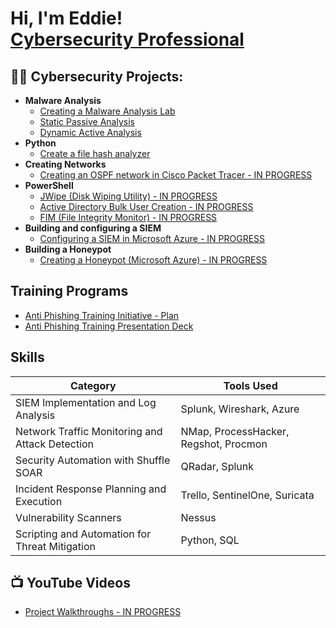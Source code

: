 <h1>Hi, I'm Eddie! <br/><a href="https://www.linkedin.com/in/edward-carty-125104153/">Cybersecurity Professional</a></h1>

<h2>👨‍💻 Cybersecurity Projects:</h2>

- <b>Malware Analysis</b>
  - [Creating a Malware Analysis Lab](https://github.com/eddie-carty/MalwareAnalysisLab)
  - [Static Passive Analysis](https://github.com/eddie-carty/StaticMalwareAnalysis)
  - [Dynamic Active Analysis](https://github.com/eddie-carty/Coming-soon)
- <b>Python</b>
  - [Create a file hash analyzer](https://github.com/eddie-carty/PythonHashingScript)
- <b>Creating Networks</b>
  - [Creating an OSPF network in Cisco Packet Tracer - IN PROGRESS](https://github.com/eddie-carty/Coming-soon)
- <b>PowerShell</b>
  - [JWipe (Disk Wiping Utility) - IN PROGRESS](https://github.com/eddie-carty/Coming-soon)
  - [Active Directory Bulk User Creation - IN PROGRESS](https://github.com/eddie-carty/Coming-soon)
  - [FIM (File Integrity Monitor) - IN PROGRESS](https://github.com/eddie-carty/Coming-soon)
- <b>Building and configuring a SIEM</b>
  - [Configuring a SIEM in Microsoft Azure - IN PROGRESS](https://github.com/eddie-carty/Coming-soon)
- <b>Building a Honeypot</b>
  - [Creating a Honeypot (Microsoft Azure) - IN PROGRESS](https://github.com/eddie-carty/Coming-soon)

<h2>Training Programs</h2>

- [Anti Phishing Training Initiative - Plan](https://docs.google.com/document/d/1xw7UC10XWTto9XB01g-tju7vH4N4QNBXYZpmMNkLNnE/edit?usp=sharing)
- [Anti Phishing Training Presentation Deck](https://www.canva.com/design/DAGI_o1iSqI/gDlGarnRiWTcbueAlyzwmw/edit)

## Skills


| Category                                      | Tools Used                 |
|-----------------------------------------------|----------------------------|
| SIEM Implementation and Log Analysis          | Splunk, Wireshark, Azure|
| Network Traffic Monitoring and Attack Detection | NMap, ProcessHacker, Regshot, Procmon|
| Security Automation with Shuffle SOAR         | QRadar, Splunk|
| Incident Response Planning and Execution      | Trello, SentinelOne, Suricata|
| Vulnerability Scanners                  | Nessus|
| Scripting and Automation for Threat Mitigation | Python, SQL|


<h2>📺 YouTube Videos</h2>

- [Project Walkthroughs - IN PROGRESS](https://github.com/eddie-carty/Coming-soon)

